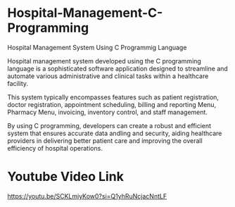 # Hospital-Management-C-Programming
Hospital Management System Using C Programmig Language

Hospital management system developed using the C programming language is a sophisticated software application designed to streamline and automate various administrative and clinical tasks within a healthcare facility. 

This system typically encompasses features such as patient registration, doctor registration, appointment scheduling, billing and reporting Menu, Pharmacy Menu, invoicing, inventory control, and staff management. 

By using C programming, developers can create a robust and efficient system that ensures accurate data andling and security, aiding healthcare providers in delivering better patient care and improving the overall efficiency of hospital operations.


# Youtube Video Link
https://youtu.be/SCKLmjyKow0?si=Q1yhRuNcjacNntLF
